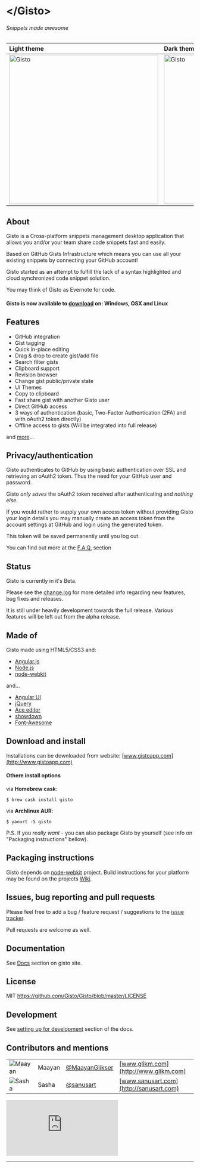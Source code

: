 # \</Gisto\>

###### Snippets made awesome

| Light theme | Dark theme |
|:------|:------|
| <img src="http://gistoapp.com/images/lite_theme.png" width="400px" alt="Gisto"> | <img src="http://gistoapp.com/images/dark_theme.png" width="400px" alt="Gisto"> |


## About

Gisto is a Cross-platform snippets management desktop application that allows you and/or your team share code snippets fast and easily.

Based on GitHub Gists Infrastructure which means you can use all your existing snippets by connecting your GitHub account!

Gisto started as an attempt to fulfill the lack of a syntax highlighted and cloud synchronized code snippet solution. 

You may think of Gisto as Evernote for code.

#### Gisto is now available to [download](https://github.com/Gisto/Gisto#downloads) on: Windows, OSX and Linux

## Features

* GitHub integration
* Gist tagging
* Quick in-place editing
* Drag & drop to create gist/add file
* Search filter gists
* Clipboard support
* Revision browser
* Change gist public/private state
* UI Themes
* Copy to clipboard
* Fast share gist with another Gisto user
* Direct GitHub access
* 3 ways of authentication (basic, Two-Factor Authentication (2FA) and with oAuth2 token directly)
* Offline access to gists (Will be integrated into full release)

and [more](http://gistoapp.com/features/)...

## Privacy/authentication

Gisto authenticates to GitHub by using basic authentication over SSL and retrieving an oAuth2 token. Thus the need for your GitHub user and password.

Gisto <em>only saves</em> the oAuth2 token received after authenticating and <em>nothing else</em>.

If you would rather to supply your own access token without providing Gisto your login details you may manually create an access token from the account settings at GitHub and login using the generated token.

This token will be saved permanently until you log out.

You can find out more at the [F.A.Q.](http://www.gistoapp.com/faq/) section

## Status

Gisto is currently in it's Beta.

Please see the [change.log](http://www.gistoapp.com/changelog/) for more detailed info regarding new features, bug fixes and releases.

It is still under heavily development towards the full release. 
Various features will be left out from the alpha release.

## Made of

Gisto made using HTML5/CSS3 and:

* [Angular.js](http://angularjs.org/) 
* [Node.js](http://nodejs.org/)
* [node-webkit](https://github.com/rogerwang/node-webkit)

and...

* [Angular UI](http://angular-ui.github.io/)
* [jQuery](http://jquery.com/)
* [Ace editor](http://ajaxorg.github.io/ace/)
* [showdown](https://github.com/coreyti/showdown)
* [Font-Awesome](http://fortawesome.github.io/Font-Awesome/)

## Download and install

Installations can be downloaded from website: [www.gistoapp.com](http://www.gistoapp.com)

#### Othere install options

via **Homebrew cask**:

`$ brew cask install gisto`

via **Archlinux AUR**:

`$ yaourt -S gisto`

P.S. If you *really want* - you can also package Gisto by yourself (see info on "Packaging instructions" bellow).

## Packaging instructions

Gisto depends on [node-webkit](https://github.com/rogerwang/node-webkit) project. Build instructions for your platform may be found on the projects [Wiki](https://github.com/rogerwang/node-webkit/wiki/How-to-package-and-distribute-your-apps#make-a-package).

## Issues, bug reporting and pull requests

Please feel free to add a bug / feature request / suggestions to the [issue tracker]( https://github.com/Gisto/Gisto/issues).

Pull requests are welcome as well.

## Documentation

See [Docs](http://www.gistoapp.com/documentation/) section on gisto site.

## License

MIT https://github.com/Gisto/Gisto/blob/master/LICENSE

## Development

See [setting up for development](http://www.gistoapp.com/documentation/#devs) section of the docs.

## Contributors and mentions

|||||
| ------------- |:-------------|:-----|:-----|
| ![Maayan](http://www.gravatar.com/avatar/3a615b34ef2060face8fcd481c6377e1?s=50 "Maayan") | Maayan | [@MaayanGlikser](https://twitter.com/MaayanGlikser) | [www.glikm.com](http://www.glikm.com) |
| ![Sasha](http://www.gravatar.com/avatar/7ddad1a9a1c8de452badaf82b6c30c76?s=50 "Sasha") | Sasha | [@sanusart](https://twitter.com/sanusart) | [www.sanusart.com](http://sanusart.com) |

[![Analytics](https://ga-beacon.appspot.com/UA-49967672-1/Gisto/README.md?pixel)](https://github.com/igrigorik/ga-beacon)

---
